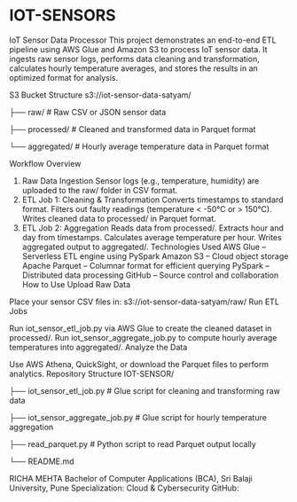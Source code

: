 # IOT-SENSORS
IoT Sensor Data Processor
This project demonstrates an end-to-end ETL pipeline using AWS Glue and Amazon S3 to process IoT sensor data. It ingests raw sensor logs, performs data cleaning and transformation, calculates hourly temperature averages, and stores the results in an optimized format for analysis.

S3 Bucket Structure
s3://iot-sensor-data-satyam/

├── raw/ # Raw CSV or JSON sensor data

├── processed/ # Cleaned and transformed data in Parquet format

└── aggregated/ # Hourly average temperature data in Parquet format

Workflow Overview
1. Raw Data Ingestion
Sensor logs (e.g., temperature, humidity) are uploaded to the raw/ folder in CSV format.
2. ETL Job 1: Cleaning & Transformation
Converts timestamps to standard format.
Filters out faulty readings (temperature < -50°C or > 150°C).
Writes cleaned data to processed/ in Parquet format.
3. ETL Job 2: Aggregation
Reads data from processed/.
Extracts hour and day from timestamps.
Calculates average temperature per hour.
Writes aggregated output to aggregated/.
Technologies Used
AWS Glue – Serverless ETL engine using PySpark
Amazon S3 – Cloud object storage
Apache Parquet – Columnar format for efficient querying
PySpark – Distributed data processing
GitHub – Source control and collaboration
How to Use
Upload Raw Data

Place your sensor CSV files in: s3://iot-sensor-data-satyam/raw/
Run ETL Jobs

Run iot_sensor_etl_job.py via AWS Glue to create the cleaned dataset in processed/.
Run iot_sensor_aggregate_job.py to compute hourly average temperatures into aggregated/.
Analyze the Data

Use AWS Athena, QuickSight, or download the Parquet files to perform analytics.
Repository Structure
IOT-SENSOR/

├── iot_sensor_etl_job.py # Glue script for cleaning and transforming raw data

├── iot_sensor_aggregate_job.py # Glue script for hourly temperature aggregation

├── read_parquet.py # Python script to read Parquet output locally

└── README.md

RICHA MEHTA
Bachelor of Computer Applications (BCA), Sri Balaji University, Pune
Specialization: Cloud & Cybersecurity
GitHub: 

